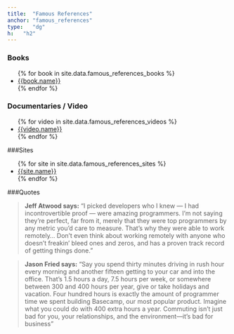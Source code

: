 ```yaml
---
title:  "Famous References"
anchor: "famous_references"
type:   "dg"
h:   "h2"
---
```


### Books
<ul class="list-group row list-rw">
{% for book in site.data.famous_references_books %}
    <li class="list-group-item col-xs-3 text-center">
        <a href="{{book.url}}" target="_blank">{{book.name}}</a>
    </li>          
{% endfor %}
</ul>

### Documentaries / Video
<ul class="list-group row list-rw">
{% for video in site.data.famous_references_videos %}
    <li class="list-group-item col-xs-3 text-center">
        <a href="{{video.url}}" target="_blank">{{video.name}}</a>
    </li>          
{% endfor %}
</ul>

###Sites
<ul class="list-group row list-rw">
{% for site in site.data.famous_references_sites %}
    <li class="list-group-item col-xs-3 text-center">
        <a href="{{site.url}}" target="_blank">{{site.name}}</a>
    </li>          
{% endfor %}
</ul>

###Quotes
> __Jeff Atwood says:__ “I picked developers who I knew — I had incontrovertible proof — were amazing programmers. I’m not saying they’re perfect, far from it, merely that they were top programmers by any metric you’d care to measure. That’s why they were able to work remotely… Don’t even think about working remotely with anyone who doesn’t freakin’ bleed ones and zeros, and has a proven track record of getting things done.”

> __Jason Fried says:__ “Say you spend thirty minutes driving in rush hour every morning and another fifteen getting to your car and into the office. That’s 1.5 hours a day, 7.5 hours per week, or somewhere between 300 and 400 hours per year, give or take holidays and vacation. Four hundred hours is exactly the amount of programmer time we spent building Basecamp, our most popular product. Imagine what you could do with 400 extra hours a year. Commuting isn’t just bad for you, your relationships, and the environment—it’s bad for business” 
